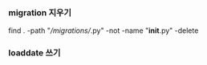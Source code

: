 ### migration 지우기

find . -path "*/migrations/*.py" -not -name "__init__.py" -delete

### loaddate 쓰기 